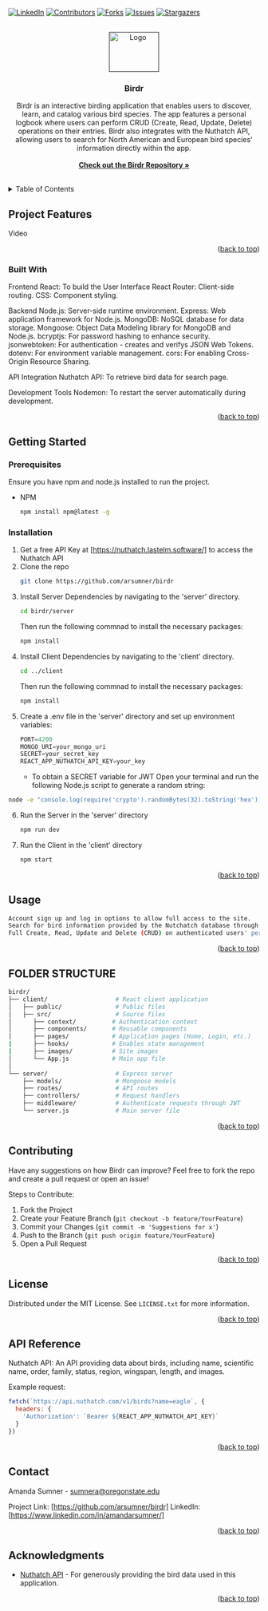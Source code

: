 <a id="readme-top"></a>


<!-- Shields -->
[![LinkedIn][linkedin-shield]][linkedin-url]
[![Contributors][contributors-shield]][contributors-url]
[![Forks][forks-shield]][forks-url]
[![Issues][issues-shield]][issues-url]
[![Stargazers][stars-shield]][stars-url]


<!-- PROJECT LOGO -->
<br />
<div align="center">
  <a href="https://github.com/arsumner/birdr">
  <a href="">
    <img src="images/birdr.jpg" alt="Logo" width="100" height="80">
  </a>

<h3 align="center">Birdr</h3>

  <p align="center">
    Birdr is an interactive birding application that enables users to discover, 
    learn, and catalog various bird species. The app features a personal logbook 
    where users can perform CRUD (Create, Read, Update, Delete) operations on their entries. 
    Birdr also integrates with the Nuthatch API, allowing users to search for 
    North American and European bird species' information directly within the app.
    <br />
    <br />
    <a href="https://github.com/arsumner/birdr"><strong>Check out the Birdr Repository »</strong></a>
    <br />
    <br />
    </p>
</div>


<!-- TABLE OF CONTENTS -->
<details>
  <summary>Table of Contents</summary>
  <ol>
    <li>
      <a href="#project-features">Project Features</a>
      <ul>
        <li><a href="#built-with">Technologies Used</a></li>
      </ul>
    </li>
    <li>
    <li><a href="#prerequisites">Prerequisites</a></li>
    <li><a href="#installation">Installation</a></li>
    <li><a href="#usage">Usage</a></li>
    <li><a href="#structure">Folder Structure</a></li>
    <li><a href="#contributing">Contributing</a></li>
    <li><a href="#api">API Reference</a></li>
    <li><a href="#contact">Contact</a></li>
    <li><a href="#acknowledgments">Acknowledgments</a></li>
  </ol>
</details>


<!-- Project Features -->
## Project Features

Video

<p align="right">(<a href="#readme-top">back to top</a>)</p>


### Built With

Frontend
React: To build the User Interface
React Router: Client-side routing.
CSS: Component styling.

Backend
Node.js: Server-side runtime environment.
Express: Web application framework for Node.js.
MongoDB: NoSQL database for data storage.
Mongoose: Object Data Modeling library for MongoDB and Node.js.
bcryptjs: For password hashing to enhance security.
jsonwebtoken: For authentication - creates and verifys JSON Web Tokens.
dotenv: For environment variable management.
cors: For enabling Cross-Origin Resource Sharing.

API Integration
Nuthatch API: To retrieve bird data for search page.

Development Tools
Nodemon: To restart the server automatically during development.

<p align="right">(<a href="#readme-top">back to top</a>)</p>


<!-- GETTING STARTED -->
## Getting Started

### Prerequisites

Ensure you have npm and node.js installed to run the project.
* NPM
  ```sh
  npm install npm@latest -g
  ```


### Installation

1. Get a free API Key at [https://nuthatch.lastelm.software/] to access the Nuthatch API
2. Clone the repo
   ```sh
   git clone https://github.com/arsumner/birdr
   ```
3. Install Server Dependencies by navigating to the 'server' directory.
   ```sh
   cd birdr/server
   ```
   Then run the following commnad to install the necessary packages:
   ```sh
   npm install
   ```
4. Install Client Dependencies by navigating to the 'client' directory.
   ```sh
   cd ../client
   ```
   Then run the following commnad to install the necessary packages:
   ```sh
   npm install
   ```
5. Create a .env file in the 'server' directory and set up environment variables:
   ```js
   PORT=4200
   MONGO_URI=your_mongo_uri
   SECRET=your_secret_key
   REACT_APP_NUTHATCH_API_KEY=your_key
   ```
   * To obtain a SECRET variable for JWT
  Open your terminal and run the following Node.js script to generate a random string: 
  ```sh
  node -e "console.log(require('crypto').randomBytes(32).toString('hex'))"
  ```
6. Run the Server in the 'server' directory
   ```js
   npm run dev
   ```
7. Run the Client in the 'client' directory
   ```js
   npm start 
   ```
   
<p align="right">(<a href="#readme-top">back to top</a>)</p>


<!-- USAGE EXAMPLES -->
## Usage

```sh
Account sign up and log in options to allow full access to the site.
Search for bird information provided by the Nutchatch database through the search feature (does not require user authentication).
Full Create, Read, Update and Delete (CRUD) on authenticated users' personal bird logbook.
```

<p align="right">(<a href="#readme-top">back to top</a>)</p>


<!-- FOLDER STRUCTURE -->
## FOLDER STRUCTURE

```sh
birdr/
├── client/                   # React client application
│   ├── public/               # Public files
│   ├── src/                  # Source files
│      ├── context/          # Authentication context
│      ├── components/       # Reusable components
│      ├── pages/            # Application pages (Home, Login, etc.)
|      ├── hooks/            # Enables state management
|      ├── images/           # Site images
│      └── App.js            # Main app file
│   
└── server/                   # Express server
    ├── models/               # Mongoose models
    ├── routes/               # API routes
    ├── controllers/          # Request handlers
    ├── middleware/           # Authenticate requests through JWT
    └── server.js             # Main server file
```

<p align="right">(<a href="#readme-top">back to top</a>)</p>


<!-- CONTRIBUTING -->
## Contributing

Have any suggestions on how Birdr can improve? Feel free to fork the repo and create a pull request or open an issue!

Steps to Contribute:
1. Fork the Project
2. Create your Feature Branch (`git checkout -b feature/YourFeature`)
3. Commit your Changes (`git commit -m 'Suggestions for x'`)
4. Push to the Branch (`git push origin feature/YourFeature`)
5. Open a Pull Request

<p align="right">(<a href="#readme-top">back to top</a>)</p>


<!-- LICENSE -->
## License

Distributed under the MIT License. See `LICENSE.txt` for more information.

<p align="right">(<a href="#readme-top">back to top</a>)</p>


<!-- API Reference -->
## API Reference

Nuthatch API: An API providing data about birds, 
including name, scientific name, order, family, status, region, wingspan, length, and images.

Example request:

```js
fetch(`https://api.nuthatch.com/v1/birds?name=eagle`, {
  headers: {
    'Authorization': `Bearer ${REACT_APP_NUTHATCH_API_KEY}`
  }
})
```

<p align="right">(<a href="#readme-top">back to top</a>)</p>


<!-- CONTACT -->
## Contact

Amanda Sumner - sumnera@oregonstate.edu

Project Link: [https://github.com/arsumner/birdr]
LinkedIn: [https://www.linkedin.com/in/amandarsumner/]

<p align="right">(<a href="#readme-top">back to top</a>)</p>


<!-- ACKNOWLEDGMENTS -->
## Acknowledgments

* [Nuthatch API](https://nuthatch.lastelm.software/) - For generously providing the bird data used in this application.

<p align="right">(<a href="#readme-top">back to top</a>)</p>


<!-- MARKDOWN LINKS & IMAGES -->
[linkedin-shield]: https://img.shields.io/badge/-LinkedIn-black.svg?style=for-the-badge&logo=linkedin&colorB=555
[linkedin-url]: https://www.linkedin.com/in/amandarsumner/
[contributors-shield]: https://img.shields.io/github/contributors/amandarsumner/birdr.svg?style=for-the-badge
[contributors-url]: https://github.com/amandarsumner/birdr/graphs/contributors
[forks-shield]: https://img.shields.io/github/forks/amandarsumner/birdr.svg?style=for-the-badge
[forks-url]: https://github.com/amandarsumner/birdr/network/members
[stars-shield]: https://img.shields.io/github/stars/amandarsumner/birdr.svg?style=for-the-badge
[stars-url]: https://github.com/amandarsumner/birdr/stargazers
[issues-shield]: https://img.shields.io/github/issues/amandarsumner/birdr.svg?style=for-the-badge
[issues-url]: https://github.com/amandarsumnerbirdr/issues
